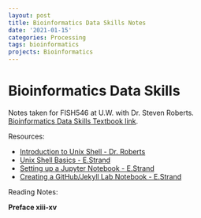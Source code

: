```yaml
---
layout: post
title: Bioinformatics Data Skills Notes
date: '2021-01-15'
categories: Processing
tags: bioinformatics
projects: Bioinformatics
---
```


# Bioinformatics Data Skills

Notes taken for FISH546 at U.W. with Dr. Steven Roberts.  
[Bioinformatics Data Skills Textbook link](https://www.amazon.com/Bioinformatics-Data-Skills-Reproducible-Research/dp/1449367372/).

Resources:  
- [Introduction to Unix Shell - Dr. Roberts](https://github.com/sr320/course-fish546-2021/blob/master/01-Notes/Tutorials/Navigating-commandline.md)  
- [Unix Shell Basics - E.Strand](https://emmastrand.github.io/EmmaStrand_Notebook/Unix-Shell-Basics/)
- [Setting up a Jupyter Notebook - E.Strand](https://emmastrand.github.io/EmmaStrand_Notebook/Creating-a-Jupyter-Notebook/)  
- [Creating a GitHub/Jekyll Lab Notebook - E.Strand](https://emmastrand.github.io/EmmaStrand_Notebook/Creating-notebook/)

Reading Notes:

**Preface xiii-xv**
